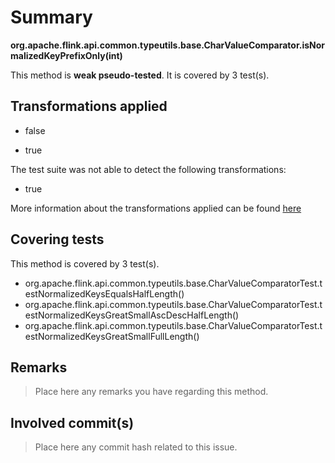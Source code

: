 # Summary
**org.apache.flink.api.common.typeutils.base.CharValueComparator.isNormalizedKeyPrefixOnly(int)**

This method is **weak pseudo-tested**.
It is covered by 3 test(s). 


## Transformations applied

- false

- true


The test suite was not able to detect the following transformations:
 * true 


More information about the transformations applied can be found [here](https://github.com/STAMP-project/pitest-descartes)

## Covering tests
This method is covered by 3 test(s).
* org.apache.flink.api.common.typeutils.base.CharValueComparatorTest.testNormalizedKeysEqualsHalfLength()
* org.apache.flink.api.common.typeutils.base.CharValueComparatorTest.testNormalizedKeysGreatSmallAscDescHalfLength()
* org.apache.flink.api.common.typeutils.base.CharValueComparatorTest.testNormalizedKeysGreatSmallFullLength()


## Remarks
> Place here any remarks you have regarding this method.

## Involved commit(s)

> Place here any commit hash related to this issue.
